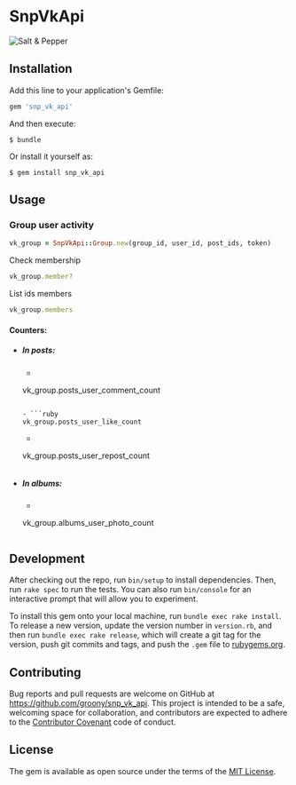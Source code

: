 # SnpVkApi

![Salt & Pepper](https://avatars3.githubusercontent.com/u/9194399?v=3&amp;s=100)

## Installation

Add this line to your application's Gemfile:

```ruby
gem 'snp_vk_api'
```

And then execute:

    $ bundle

Or install it yourself as:

    $ gem install snp_vk_api

## Usage


### Group user activity

```ruby
vk_group = SnpVkApi::Group.new(group_id, user_id, post_ids, token)
```

Check membership

```ruby
vk_group.member?
```

List ids members

```ruby
vk_group.members
```

#### Counters:

- ##### In posts:

	- ```ruby
	vk_group.posts_user_comment_count
	```

	- ```ruby
	vk_group.posts_user_like_count
	```

	- ```ruby
	vk_group.posts_user_repost_count
	```

- ##### In albums:

	- ```ruby
	vk_group.albums_user_photo_count
	```

## Development

After checking out the repo, run `bin/setup` to install dependencies. Then, run `rake spec` to run the tests. You can also run `bin/console` for an interactive prompt that will allow you to experiment.

To install this gem onto your local machine, run `bundle exec rake install`. To release a new version, update the version number in `version.rb`, and then run `bundle exec rake release`, which will create a git tag for the version, push git commits and tags, and push the `.gem` file to [rubygems.org](https://rubygems.org).

## Contributing

Bug reports and pull requests are welcome on GitHub at https://github.com/groony/snp_vk_api. This project is intended to be a safe, welcoming space for collaboration, and contributors are expected to adhere to the [Contributor Covenant](contributor-covenant.org) code of conduct.


## License

The gem is available as open source under the terms of the [MIT License](http://opensource.org/licenses/MIT).

